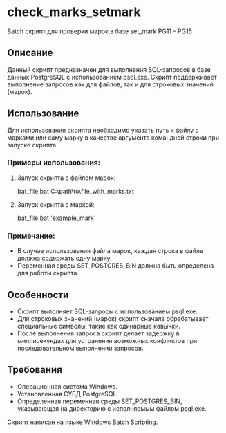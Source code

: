 # check_marks_setmark
Batch скрипт для проверки марок в базе set_mark PG11 - PG15

## Описание
Данный скрипт предназначен для выполнения SQL-запросов в базе данных PostgreSQL с использованием psql.exe. Скрипт поддерживает выполнение запросов как для файлов, так и для строковых значений (марок).

## Использование
Для использования скрипта необходимо указать путь к файлу с марками или саму марку в качестве аргумента командной строки при запуске скрипта.

### Примеры использования:
1. Запуск скрипта с файлом марок:
   
   bat_file.bat C:\path\to\file_with_marks.txt
   
2. Запуск скрипта с маркой:
   
   bat_file.bat 'example_mark'
   

### Примечание:
- В случае использования файла марок, каждая строка в файле должна содержать одну марку.
- Переменная среды SET_POSTGRES_BIN должна быть определена для работы скрипта.

## Особенности
- Скрипт выполняет SQL-запросы с использованием psql.exe.
- Для строковых значений (марок) скрипт сначала обрабатывает специальные символы, такие как одинарные кавычки.
- После выполнения запроса скрипт делает задержку в миллисекундах для устранения возможных конфликтов при последовательном выполнении запросов.

## Требования
- Операционная система Windows.
- Установленная СУБД PostgreSQL.
- Определенная переменная среды SET_POSTGRES_BIN, указывающая на директорию с исполняемым файлом psql.exe.

Скрипт написан на языке Windows Batch Scripting.
